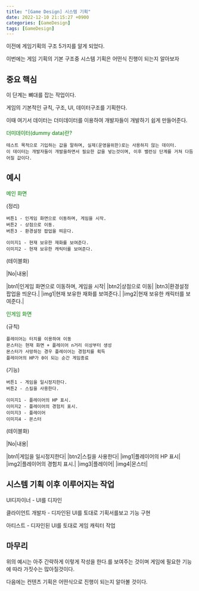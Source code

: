 ```yaml
---
title: "[Game Design] 시스템 기획"
date: 2022-12-10 21:15:27 +0900
categories: [GameDesign]
tags: [GameDesign]
---
```


이전에 게임기획의 구조 5가지를 알게 되었다.


이번에는 게임 기획의 기본 구조중 시스템 기획은 어떤식 진행이 되는지 알아보자

## 중요 핵심

이 단계는 뼈대를 잡는 작업이다.

게임의 기본적인 규칙, 구조, UI, 데이터구조를 기획한다.

이때 여기서 데이터는 더미데이터를 이용하여 개발자들이 개발하기 쉽게 만들어준다.

<font style="color:green">더미데이터(dummy data)란?</font>
    
    테스트 목적으로 기입하는 값을 말하며, 실제(운영을위한)로는 사용하지 않는 데이터.
    이 데이터는 개발자들이 개발을하면서 필요한 값을 넣는것이며, 이후 밸런싱 단계를 거쳐 다듬어질 값이다.


## 예시

<font style="color:green">메인 화면</font>

(정리)

    버튼1 - 인게임 화면으로 이동하며, 게임을 시작.
    버튼2 - 상점으로 이동.
    버튼3 - 환경설정 팝업을 띄운다.

    이미지1 - 현재 보유한 재화를 보여준다.
    이미지2 - 현재 보유한 캐릭터를 보여준다.

(테이블화)

|No|내용|

|btn1|인게임 화면으로 이동하며, 게임을 시작|
|btn2|상점으로 이동|
|btn3|환경설정 팝업을 띄운다.|
|img1|현재 보유한 재화를 보여준다.|
|img2|현재 보유한 캐릭터를 보여준다.|


<font style="color:green">인게임 화면</font>

(규칙)

    플레이어는 터치를 이용하여 이동
    몬스터는 현재 화면 + 플레이어 n거리 이상부터 생성
    몬스터가 사망하는 경우 플레이어는 경험치를 획득
    플레이어의 HP가 0이 되는 순간 게임종료

(기능)

    버튼1 - 게임을 일시정지한다.
    버튼2 - 스킬을 사용한다.
    
    이미지1 - 플레이어의 HP 표시.
    이미지2 - 플레이어의 경험치 표시.
    이미지3 - 플레이어
    이미지4 - 몬스터

(테이블화)

|No|내용|

|btn1|게임을 일시정지한다|
|btn2|스킬을 사용한다|
|img1|플레이어의 HP 표시|
|img2|플레이어의 경험치 표시.|
|img3|플레이어|
|img4|몬스터|



## 시스템 기획 이후 이루어지는 작업

UI디자이너 - UI를 디자인

클라이언트 개발자 - 디자인된 UI를 토대로 기획서를보고 기능 구현

아티스트 - 디자인된 UI를 토대로 게임 캐릭터 작업





## 마무리

위의 예시는 아주 간략하게 이렇게 작성을 한다.를 보여주는 것이며 게임에 필요한 기능에 따라 가짓수는 많아질것이다.

다음에는 컨텐츠 기획은 어떤식으로 진행이 되는지 알아볼 것이다.
